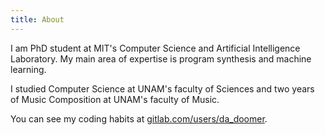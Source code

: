 ```yaml
---
title: About
---
```


I am PhD student at MIT's Computer Science and Artificial Intelligence
Laboratory. My main area of expertise is program synthesis and machine
learning.

I studied Computer Science at UNAM's faculty of Sciences and two years of Music
Composition at UNAM's faculty of Music.

You can see my coding habits at [gitlab.com/users/da_doomer](https://gitlab.com/da_doomer).

